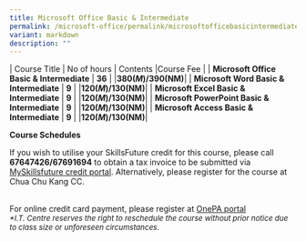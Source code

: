 ```yaml
---
title: Microsoft Office Basic & Intermediate
permalink: /microsoft-office/permalink/microsoftofficebasicintermediate/
variant: markdown
description: ""
---
```

| Course Title | No of hours | Contents |Course Fee |
| **Microsoft Office Basic &amp; Intermediate**   | **36**  | [](/files/Microsoft%20Office/Microsoft_Office_Basic_and_Intermediate_Course_Outline.pdf)|**$380(M)/$390(NM)**|
| **Microsoft Word Basic &amp; Intermediate**   | **9**  | [](/files/Microsoft%20Office/Microsoft_Word_Basic_Course_Outline.pdf)|**$120(M)/$130(NM)**|
| **Microsoft Excel Basic &amp; Intermediate**   | **9**  | [](/files/Microsoft%20Office/Microsoft_Excel_Basic_Course_Outline.pdf)|**$120(M)/$130(NM)**|
| **Microsoft PowerPoint Basic &amp; Intermediate**   | **9**  | [](/files/Microsoft%20Office/Microsoft_PowerPoint_Basic_and_Intermediate_Course_Outline.pdf)|**$120(M)/$130(NM)**|
| **Microsoft Access Basic &amp; Intermediate**   | **9**  | [](/files/Microsoft%20Office/Microsoft_Access_Basic_and_Intermediate_Course_Outline.pdf)|**$120(M)/$130(NM)**|

**Course Schedules
[](/files/Microsoft%20Office/Office_Basic_and_Intermediate_Schedules.pdf)**


If you wish to utilise your SkillsFuture credit for this course, please call <b>67647426/67691694</b> to obtain a tax invoice to be submitted via [MySkillsfuture credit portal](https://www.myskillsfuture.gov.sg). Alternatively, please register for the course at Chua Chu Kang CC.<br><br>
	
For online credit card payment, please register at [OnePA portal](https://www.onepa.gov.sg)<br>
<font size="-1"><i>
*I.T. Centre reserves the right to reschedule the course without prior notice due to class size or unforeseen circumstances.</i></font>